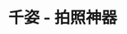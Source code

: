 ---
description: 拍人物全身照时，先展示一个拍照姿势的轮廓，被拍者可以参考这个轮廓摆姿势。初看很创意，细看国外已有。。。
layout: post
results:
- primaryGenreName: Photo & Video
  version: '1.5.2'
  artworkUrl100: http://a1749.phobos.apple.com/us/r30/Purple6/v4/18/e0/2b/18e02ba5-3b07-121f-2dc4-5119e2a2bca6/mzl.efarjoof.png
  trackViewUrl: https://itunes.apple.com/cn/app/qian-zi-pai-zhao-shen-qi/id680042927?mt=8&uo=4
  artworkUrl60: http://a364.phobos.apple.com/us/r30/Purple4/v4/1b/6d/84/1b6d8478-f7e0-8b1a-9f6d-fff8fa0d3f97/icon.png
  userRatingCountForCurrentVersion: 5
  sellerName: Wanman, Inc.
  supportedDevices:
  - iPhone4
  - iPadMini
  - iPadMini4G
  - iPad2Wifi
  - iPodTouchThirdGen
  - iPadThirdGen4G
  - iPodTouchFifthGen
  - iPhone-3GS
  - iPad23G
  - iPadWifi
  - iPhone5
  - iPad3G
  - iPodTouchourthGen
  - iPhone4S
  - iPadThirdGen
  - iPadFourthGen4G
  - iPadFourthGen
  genres:
  - 摄影与录像
  - 社交
  trackName: 千姿 - 拍照神器
  description: '教你在拍照时像模特一样摆姿势。只需一分钟，你就是模特。

    新一代拍照神器，海外热炒的Posegram官方国内版。原来模特般的照片这么好拍，其他拍照产品简直弱爆了。


    ·· 主要特点 ··

    · 内建400余个可供拍照的姿势，你只需依照姿势线条的指导就可以拍出好照片；

    · 网上流行的千手观音、航母Style（走你）等热门姿势；

    · 无需升级系统就能体验到100%的iOS7界面，包括透明玻璃效果，全面兼容iOS5/6/7；

    · 超帅的拍摄体验，简单易用，并有丰富的滤镜效果；

    · 创新的定时自拍功能，只需长按拍照键就可随意调整倒计时；

    · 创意、热闹、有趣的图片社区，每个人都可以秀出精彩。


    看够了国内美女帅哥只拍脸拍大头贴，然后加入各类磨皮美白效果，最终出来的照片大同小异。市面上没有一款摄影产品是帮大家如何拍出好身材，拍出满意的姿势。你以前只能花钱去摄影棚工作室拍写真，还要备受摄影师的摆布。所有的问题，如今用千姿轻松搞定。


    千姿有400个经过分类的姿势，包含美女、帅哥、扮萌、魅力、情侣、家庭、朋友、小孩、婴儿、结婚照、瑜伽甚至怀孕姿势。从你上学到参加工作、谈恋爱、结婚、组成家庭、生孩子的各种时期的拍照姿势应有尽有，每月还在不断递增。对于非专业的摄影者和模特来说，要依照现场场景、角色来摆出各种独特有型的姿势，变成了一件容易事。拍摄时，选定的姿势会以线条的形式出现在拍照界面上，拍摄者可以依照线条指导被拍者调整自己的姿势。想自拍也没问题，长按拍照键就可以定时自拍，调节间隔时间，3
    到 10 秒不等。跟着千姿摆出各种Pose，拍好后上传到千姿的社区与他人PK谁拍的最专业或是最搞笑，是不是很有趣呢？在这里分享你的照片和心情，结交到志趣相投的朋友，并可发布到新浪微博和腾讯微博。


    我们的目标：让每位女生都成为模特，让每位屌丝都成为摄影师。

    千姿每天会产生一位今日之星，获得万人瞩目。下一个，就是你。

    如果你用千姿留住了美好的瞬间，收获了更多的精彩，这就是我们想要的最好回报。


    有问题或建议，请与此邮箱联系 kefu@qianzi.org

    欢迎访问我们的官网 qianzi.org，或者关注我们的新浪微博@千姿网，腾讯微博@千姿网，QQ群：296930247，获取最新动态、新姿势。


    千姿团队'
  price: 0
  trackId: 680042927
  releaseDate: '2013-09-01T12:44:02Z'
  screenshotUrls:
  - http://a1.mzstatic.com/us/r30/Purple/v4/43/13/11/43131104-4268-e0d0-377f-320dac51db24/screen1136x1136.jpeg
  - http://a5.mzstatic.com/us/r30/Purple4/v4/f6/65/fa/f665fa4e-d4b1-be15-7226-849d3c35caf1/screen1136x1136.jpeg
  - http://a3.mzstatic.com/us/r30/Purple/v4/cb/00/35/cb003505-47fe-6080-e357-80b7e575acd7/screen1136x1136.jpeg
  - http://a3.mzstatic.com/us/r30/Purple6/v4/32/51/63/325163cd-8260-535f-3393-228b7c9848a6/screen1136x1136.jpeg
  - http://a2.mzstatic.com/us/r30/Purple4/v4/a8/a0/60/a8a0605b-fcd0-a707-2470-a526894097e5/screen1136x1136.jpeg
  artistViewUrl: https://itunes.apple.com/cn/artist/wanman-inc./id630329386?uo=4
  primaryGenreId: 6008
  userRatingCount: 5
  averageUserRatingForCurrentVersion: 5
  kind: software
  fileSizeBytes: '12727483'
  bundleId: com.qianzi
  trackContentRating: 12+
  artistName: Wanman, Inc.
  trackCensoredName: 千姿 - 拍照神器
  isGameCenterEnabled: false
  contentAdvisoryRating: 12+
  languageCodesISO2A:
  - NB
  - CA
  - CS
  - DA
  - NL
  - EN
  - FI
  - FR
  - DE
  - EL
  - HE
  - HU
  - IT
  - JA
  - KO
  - PL
  - PT
  - RO
  - RU
  - ZH
  - SK
  - ES
  - SV
  - ZH
  - TR
  averageUserRating: 5
  features: &a []
  wrapperType: software
  artworkUrl512: http://a1749.phobos.apple.com/us/r30/Purple6/v4/18/e0/2b/18e02ba5-3b07-121f-2dc4-5119e2a2bca6/mzl.efarjoof.png
  formattedPrice: 免费
  artistId: 630329386
  genreIds:
  - '6008'
  - '6005'
  currency: CNY
  ipadScreenshotUrls: *a
category: 摄影与录像
tags: tag1
resultCount: 1
title: 千姿 - 拍照神器

---